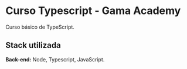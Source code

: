 
# Curso Typescript - Gama Academy

Curso básico de TypeScript.


## Stack utilizada


**Back-end:** Node, Typescript, JavaScript.

